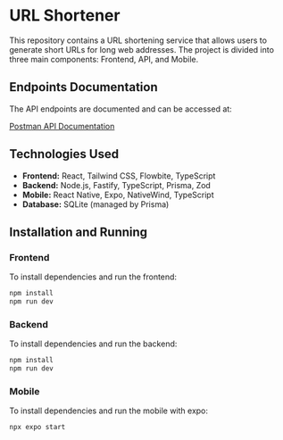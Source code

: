 
# URL Shortener

This repository contains a URL shortening service that allows users to generate short URLs for long web addresses. The project is divided into three main components: Frontend, API, and Mobile.

## Endpoints Documentation

The API endpoints are documented and can be accessed at:

[Postman API Documentation](https://documenter.getpostman.com/view/25407001/2sA3s9C8N3)

## Technologies Used

- **Frontend:** React, Tailwind CSS, Flowbite, TypeScript
- **Backend:** Node.js, Fastify, TypeScript, Prisma, Zod
- **Mobile:** React Native, Expo, NativeWind, TypeScript
- **Database:** SQLite (managed by Prisma)

## Installation and Running

### Frontend

To install dependencies and run the frontend:

```bash
npm install
npm run dev
```

### Backend

To install dependencies and run the backend:

```bash
npm install
npm run dev
```

### Mobile

To install dependencies and run the mobile with expo:

```bash
npx expo start
```
